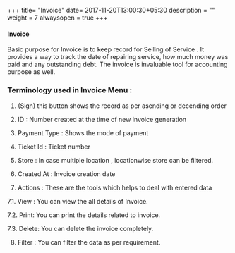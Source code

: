 +++
title= "Invoice"
date= 2017-11-20T13:00:30+05:30
description = ""
weight = 7
alwaysopen = true
+++




#### Invoice 

Basic purpose for Invoice is to keep record for Selling of Service . It provides a way to track the date of repairing service, how much money was paid and any outstanding debt. The invoice is  invaluable tool for accounting purpose as well. 


### Terminology used in Invoice Menu :

1. (Sign) this button shows the record as per asending or decending order

2. ID : Number created at the time of new invoice generation

3. Payment Type : Shows the mode of payment

4. Ticket Id : Ticket number

5. Store : In case multiple location , locationwise store can be filtered.

6. Created At : Invoice creation date

7. Actions : These are the tools which helps to deal with entered data

7.1. View : You can view the all details of Invoice.  

7.2. Print: You can print the details related to invoice.

7.3. Delete: You can delete the invoice completely. 
 
8. Filter : You can filter the data as per requirement.


